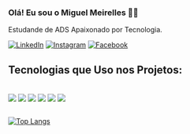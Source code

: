 ### Olá! Eu sou o Miguel Meirelles 🙋‍♂️
Estudande de ADS Apaixonado por Tecnologia.

[![LinkedIn](https://img.shields.io/badge/LinkedIn-0077B5?style=for-the-badge&logo=linkedin&logoColor=white)](https://www.linkedin.com/in/miguel-meirelles-0769311b6/)
[![Instagram](https://img.shields.io/badge/Instagram-E4405F?style=for-the-badge&logo=instagram&logoColor=white)](https://www.instagram.com/miguel.meeirelles)
[![Facebook](https://img.shields.io/badge/Facebook-1877F2?style=for-the-badge&logo=facebook&logoColor=white)](https://www.facebook.com/miguel.meirellesz)


## Tecnologias que Uso nos Projetos:

<div style="display: inline_block"><br/>
  <img align="center" alt:"HTML" src="https://img.shields.io/badge/HTML-239120?style=for-the-badge&logo=html5&logoColor=white"/>
  <img align="center" alt:"CSS" src="https://img.shields.io/badge/CSS-239120?&style=for-the-badge&logo=css3&logoColor=white"/>
  <img align="center" alt:"Python" src="https://img.shields.io/badge/Python-14354C?style=for-the-badge&logo=python&logoColor=white"/>
  <img align="center" alt:"JavaScript" src="https://img.shields.io/badge/JavaScript-F7DF1E?style=for-the-badge&logo=javascript&logoColor=black"/>
  <img align="center" alt:"MySQL" src="https://img.shields.io/badge/MySQL-00000F?style=for-the-badge&logo=mysql&logoColor=white"/>
  <img align="center" alt:"PHP" src="https://img.shields.io/badge/PHP-777BB4?style=for-the-badge&logo=php&logoColor=white"/>
</div><br/>

[![Top Langs](https://github-readme-stats.vercel.app/api/top-langs/?username=miguelzastrow&layout=donut)](https://github.com/miguelzastrow/github-readme-stats)


